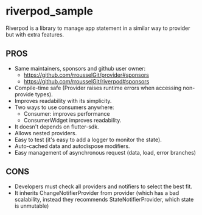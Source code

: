 # riverpod_sample

Riverpod is a library to manage app statement in a similar way to provider but with extra features.

## PROS
- Same maintainers, sponsors and github user owner:
    - https://github.com/rrousselGit/provider#sponsors
    - https://github.com/rrousselGit/riverpod#sponsors
- Compile-time safe (Provider raises runtime errors when accessing non-provide types).
- Improves readability with its simplicity.
- Two ways to use consumers anywhere:
    - Consumer: improves performance
    - ConsumerWidget improves readability.
- It doesn't depends on flutter-sdk.
- Allows nested providers.
- Easy to test (it's easy to add a logger to monitor the state).
- Auto-cached data and autodispose modifiers.
- Easy management of asynchronous request (data, load, error branches)

## CONS
- Developers must check all providers and notifiers to select the best fit.
- It inherits ChangeNotifierProvider from provider (which has a bad scalability, instead they recommends StateNotifierProvider, which state is unmutable)


